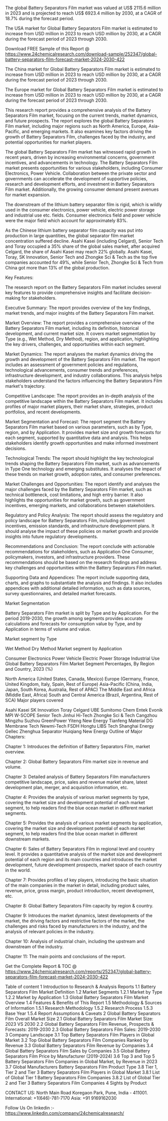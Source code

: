 The global Battery Separators Film market was valued at US$ 2115.6 million in 2023 and is projected to reach US$ 6923.4 million by 2030, at a CAGR of 18.7% during the forecast period.

The USA market for Global Battery Separators Film market is estimated to increase from USD million in 2023 to reach USD million by 2030, at a CAGR during the forecast period of 2023 through 2030.

Download FREE Sample of this Report @ https://www.24chemicalresearch.com/download-sample/252347/global-battery-separators-film-forecast-market-2024-2030-422

The China market for Global Battery Separators Film market is estimated to increase from USD million in 2023 to reach USD million by 2030, at a CAGR during the forecast period of 2023 through 2030.

The Europe market for Global Battery Separators Film market is estimated to increase from USD million in 2023 to reach USD million by 2030, at a CAGR during the forecast period of 2023 through 2030.

This research report provides a comprehensive analysis of the Battery Separators Film market, focusing on the current trends, market dynamics, and future prospects. The report explores the global Battery Separators Film market, including major regions such as North America, Europe, Asia-Pacific, and emerging markets. It also examines key factors driving the growth of Battery Separators Film, challenges faced by the industry, and potential opportunities for market players.

The global Battery Separators Film market has witnessed rapid growth in recent years, driven by increasing environmental concerns, government incentives, and advancements in technology. The Battery Separators Film market presents opportunities for various stakeholders, including Consumer Electronics, Power Vehicle. Collaboration between the private sector and governments can accelerate the development of supportive policies, research and development efforts, and investment in Battery Separators Film market. Additionally, the growing consumer demand present avenues for market expansion.

The downstream of the lithium battery separator film is rigid, which is wildly used in the consumer electronics, power vehicle, electric power storage and industrial use etc. fields. Consumer electronics field and power vehicle were the major field which account for approximately 83%.

As the Chinese lithium battery separator film capacity was put into production in large quantities, the global separator film market concentration suffered decline. Asahi Kasei (including Celgard), Senior Tech and Toray occupied a 35% share of the global sales market, after acquired Celgard, the share of Asahi Kasei may reach 22% globally. Asahi Kasei, Toray, SK Innovation, Senior Tech and Zhongke Sci & Tech as the top five companies accounted for 49%, while Senior Tech, Zhongke Sci & Tech from China got more than 13% of the global production.

Key Features:

The research report on the Battery Separators Film market includes several key features to provide comprehensive insights and facilitate decision-making for stakeholders.

Executive Summary: The report provides overview of the key findings, market trends, and major insights of the Battery Separators Film market.

Market Overview: The report provides a comprehensive overview of the Battery Separators Film market, including its definition, historical development, and current market size. It covers market segmentation by Type (e.g., Wet Method, Dry Method), region, and application, highlighting the key drivers, challenges, and opportunities within each segment.

Market Dynamics: The report analyses the market dynamics driving the growth and development of the Battery Separators Film market. The report includes an assessment of government policies and regulations, technological advancements, consumer trends and preferences, infrastructure development, and industry collaborations. This analysis helps stakeholders understand the factors influencing the Battery Separators Film market's trajectory.

Competitive Landscape: The report provides an in-depth analysis of the competitive landscape within the Battery Separators Film market. It includes profiles of major market players, their market share, strategies, product portfolios, and recent developments.

Market Segmentation and Forecast: The report segment the Battery Separators Film market based on various parameters, such as by Type, region, and by Application. It provides market size and growth forecasts for each segment, supported by quantitative data and analysis. This helps stakeholders identify growth opportunities and make informed investment decisions.

Technological Trends: The report should highlight the key technological trends shaping the Battery Separators Film market, such as advancements in Type One technology and emerging substitutes. It analyses the impact of these trends on market growth, adoption rates, and consumer preferences.

Market Challenges and Opportunities: The report identify and analyses the major challenges faced by the Battery Separators Film market, such as technical bottleneck, cost limitations, and high entry barrier. It also highlights the opportunities for market growth, such as government incentives, emerging markets, and collaborations between stakeholders.

Regulatory and Policy Analysis: The report should assess the regulatory and policy landscape for Battery Separators Film, including government incentives, emission standards, and infrastructure development plans. It should analyse the impact of these policies on market growth and provide insights into future regulatory developments.

Recommendations and Conclusion: The report conclude with actionable recommendations for stakeholders, such as Application One Consumer, policymakers, investors, and infrastructure providers. These recommendations should be based on the research findings and address key challenges and opportunities within the Battery Separators Film market.

Supporting Data and Appendices: The report include supporting data, charts, and graphs to substantiate the analysis and findings. It also includes appendices with additional detailed information, such as data sources, survey questionnaires, and detailed market forecasts.

Market Segmentation

Battery Separators Film market is split by Type and by Application. For the period 2019-2030, the growth among segments provides accurate calculations and forecasts for consumption value by Type, and by Application in terms of volume and value.

Market segment by Type

Wet Method
Dry Method
Market segment by Application

Consumer Electronics
Power Vehicle
Electric Power Storage
Industrial Use
Global Battery Separators Film Market Segment Percentages, By Region and Country, 2023 (%)

North America (United States, Canada, Mexico)
Europe (Germany, France, United Kingdom, Italy, Spain, Rest of Europe)
Asia-Pacific (China, India, Japan, South Korea, Australia, Rest of APAC)
The Middle East and Africa (Middle East, Africa)
South and Central America (Brazil, Argentina, Rest of SCA)
Major players covered

Asahi Kasei
SK Innovation
Toray
Celgard
UBE
Sumitomo Chem
Entek
Evonik
MPI
W-SCOPE
Senior Tech
Jinhui Hi-Tech
Zhongke Sci & Tech
Cangzhou Mingzhu
Suzhou GreenPower
Yiteng New Energy
Tianfeng Material
DG Membrane Tech
Newmi-Tech
FSDH
Hongtu LIBS Tech
Shanghai Energy
Gellec
Zhenghua Separator
Huiqiang New Energy
Outline of Major Chapters:

Chapter 1: Introduces the definition of Battery Separators Film, market overview.

Chapter 2: Global Battery Separators Film market size in revenue and volume.

Chapter 3: Detailed analysis of Battery Separators Film manufacturers competitive landscape, price, sales and revenue market share, latest development plan, merger, and acquisition information, etc.

Chapter 4: Provides the analysis of various market segments by type, covering the market size and development potential of each market segment, to help readers find the blue ocean market in different market segments.

Chapter 5: Provides the analysis of various market segments by application, covering the market size and development potential of each market segment, to help readers find the blue ocean market in different downstream markets.

Chapter 6: Sales of Battery Separators Film in regional level and country level. It provides a quantitative analysis of the market size and development potential of each region and its main countries and introduces the market development, future development prospects, market space of each country in the world.

Chapter 7: Provides profiles of key players, introducing the basic situation of the main companies in the market in detail, including product sales, revenue, price, gross margin, product introduction, recent development, etc.

Chapter 8: Global Battery Separators Film capacity by region & country.

Chapter 9: Introduces the market dynamics, latest developments of the market, the driving factors and restrictive factors of the market, the challenges and risks faced by manufacturers in the industry, and the analysis of relevant policies in the industry.

Chapter 10: Analysis of industrial chain, including the upstream and downstream of the industry.

Chapter 11: The main points and conclusions of the report.

Get the Complete Report & TOC @ https://www.24chemicalresearch.com/reports/252347/global-battery-separators-film-forecast-market-2024-2030-422

Table of content
1 Introduction to Research & Analysis Reports
1.1 Battery Separators Film Market Definition
1.2 Market Segments
1.2.1 Market by Type
1.2.2 Market by Application
1.3 Global Battery Separators Film Market Overview
1.4 Features & Benefits of This Report
1.5 Methodology & Sources of Information
1.5.1 Research Methodology
1.5.2 Research Process
1.5.3 Base Year
1.5.4 Report Assumptions & Caveats
2 Global Battery Separators Film Overall Market Size
2.1 Global Battery Separators Film Market Size: 2023 VS 2030
2.2 Global Battery Separators Film Revenue, Prospects & Forecasts: 2019-2030
2.3 Global Battery Separators Film Sales: 2019-2030
3 Company Landscape
3.1 Top Battery Separators Film Players in Global Market
3.2 Top Global Battery Separators Film Companies Ranked by Revenue
3.3 Global Battery Separators Film Revenue by Companies
3.4 Global Battery Separators Film Sales by Companies
3.5 Global Battery Separators Film Price by Manufacturer (2019-2024)
3.6 Top 3 and Top 5 Battery Separators Film Companies in Global Market, by Revenue in 2023
3.7 Global Manufacturers Battery Separators Film Product Type
3.8 Tier 1, Tier 2 and Tier 3 Battery Separators Film Players in Global Market
3.8.1 List of Global Tier 1 Battery Separators Film Companies
3.8.2 List of Global Tier 2 and Tier 3 Battery Separators Film Companies
4 Sights by Product

CONTACT US:
North Main Road Koregaon Park, Pune, India - 411001.
International: +1(646)-781-7170
Asia: +91 9169162030

Follow Us On linkedin :- https://www.linkedin.com/company/24chemicalresearch/
